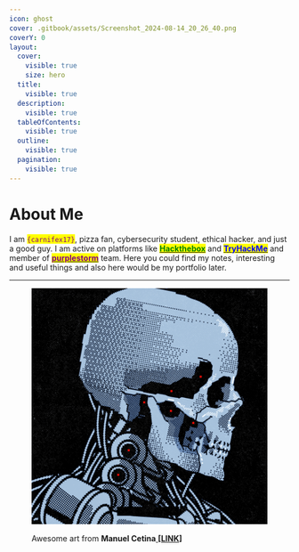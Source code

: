 ```yaml
---
icon: ghost
cover: .gitbook/assets/Screenshot_2024-08-14_20_26_40.png
coverY: 0
layout:
  cover:
    visible: true
    size: hero
  title:
    visible: true
  description:
    visible: true
  tableOfContents:
    visible: true
  outline:
    visible: true
  pagination:
    visible: true
---
```


# About Me

I am <mark style="color:purple;">`{carnifex17}`</mark>, pizza fan, cybersecurity student, ethical hacker, and just a good guy. I am active on platforms like [<mark style="color:green;">**Hackthebox**</mark>](https://app.hackthebox.com/profile/637180) and [<mark style="color:blue;">**TryHackMe**</mark>](https://tryhackme.com/p/carnifex17) and member of [<mark style="color:purple;">**purplestorm**</mark>](https://discord.gg/purplestorm) team. Here you could find my notes, interesting and useful things and also here would be my portfolio later.

***

<figure><img src=".gitbook/assets/361243140279693.62a7a136297a1.gif" alt=""><figcaption><p>Awesome art from <strong>Manuel Cetina</strong><a href="https://www.behance.net/elstitch"> <strong>[LINK]</strong></a></p></figcaption></figure>
